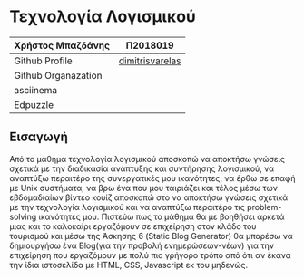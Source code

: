 # Τεχνολογία Λογισμικού 
| Χρήστος Μπαζδάνης | Π2018019 |
| ----------- | ----------- |
| Github Profile | [dimitrisvarelas](https://github.com/dimitrisvarelas/) |
| Github Organazation| |
| asciinema | |
| Edpuzzle | |


## Εισαγωγή
Από το μάθημα τεχνολογία λογισμικού αποσκοπώ να αποκτήσω γνώσεις σχετικά με την διαδικασία ανάπτυξης και συντήρησης λογισμικού, να αναπτύξω περαιτέρο της συνεργατικές μου ικανότητες, να έρθω σε επαφή με Unix συστήματα, να βρω ένα που μου ταιριάζει και τέλος μέσω των εβδομαδιαίων βίντεο κουίζ αποσκοπώ στο να αποκτήσω γνώσεις σχετικά με την τεχνολογία λογισμικού και να αναπτύξω περαιτέρο τις problem-solving ικανότητες μου. Πιστεύω πως το μάθημα θα με βοηθήσει αρκετά  μιας και το καλοκαίρι εργαζόμουν σε επιχείρηση στον κλάδο του τουρισμού και μέσω της Άσκησης 6 (Static Blog Generator) θα μπορέσω να δημιουργήσω ένα Blog(για την προβολή ενημερώσεων-νέων) για την επιχείρηση που εργαζόμουν με πολύ πιο γρήγορο τρόπο από ότι αν έκανα την ίδια ιστοσελίδα με HTML, CSS, Javascript εκ του μηδενώς.

